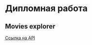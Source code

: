 # Дипломная работа
## Movies explorer

[Ссылка на API](https://api.moskvitins.movies.nomoredomains.club)

